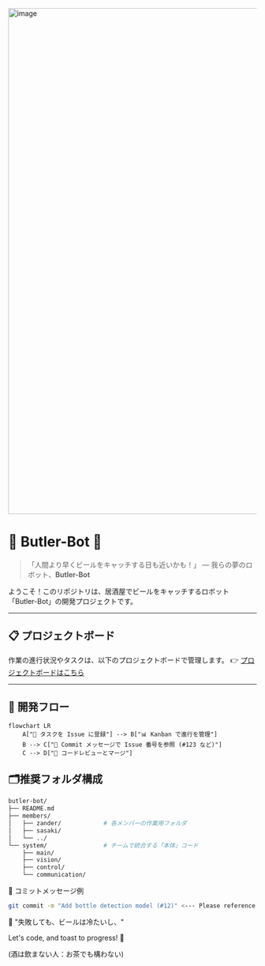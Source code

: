 <img width="1024" height="1024" alt="image" src="https://github.com/user-attachments/assets/f0d98dc6-efdd-4ed9-a299-fe6bd86a9c44" />

# 🤖 Butler-Bot 🍺

> 「人間より早くビールをキャッチする日も近いかも！」 —
> 我らの夢のロボット、**Butler-Bot**

ようこそ！このリポジトリは、居酒屋でビールをキャッチするロボット「Butler-Bot」の開発プロジェクトです。

---

## 📋 プロジェクトボード

作業の進行状況やタスクは、以下のプロジェクトボードで管理します。 👉
[プロジェクトボードはこちら](https://github.com/users/GitM3/projects/5)

---

## 🧭 開発フロー

```mermaid
flowchart LR
    A["📝 タスクを Issue に登録"] --> B["📊 Kanban で進行を管理"]
    B --> C["💬 Commit メッセージで Issue 番号を参照 (#123 など)"]
    C --> D["🚀 コードレビューとマージ"]
```

## 🗂️推奨フォルダ構成

```bash
butler-bot/
├── README.md
├── members/
│   ├── zander/            # 各メンバーの作業用フォルダ
│   ├── sasaki/
│   └── ../
└── system/                # チームで統合する「本体」コード
    ├── main/
    ├── vision/
    ├── control/
    └── communication/
```

🧠 コミットメッセージ例

```bash
git commit -m "Add bottle detection model (#12)" <--- Please reference issue number
```

💬 "失敗しても、ビールは冷たいし、"

Let's code, and toast to progress! 🍻

(酒は飲まない人：お茶でも構わない)

